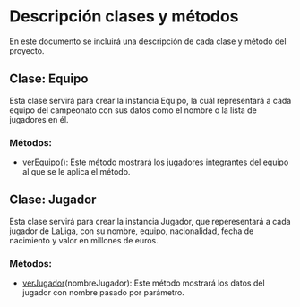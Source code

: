 # Descripción clases y métodos
En este documento se incluirá una descripción de cada clase y método del proyecto.

## Clase: Equipo
Esta clase servirá para crear la instancia Equipo, la cuál representará a cada equipo del campeonato con sus datos como el nombre o la lista de jugadores en él.

### Métodos:
- [verEquipo](https://github.com/juancpineda97/LaLigaStats/blob/f8fa6ee0784b2794fd778e89589f534750aec792/src/equipo.js#L21)(): Este método mostrará los jugadores integrantes del equipo al que se le aplica el método.

## Clase: Jugador
Esta clase servirá para crear la instancia Jugador, que reperesentará a cada jugador de LaLiga, con su nombre, equipo, nacionalidad, fecha de nacimiento y valor en millones de euros.

### Métodos:
- [verJugador](https://github.com/juancpineda97/LaLigaStats/blob/f8fa6ee0784b2794fd778e89589f534750aec792/src/jugador.js#L26)(nombreJugador): Este método mostrará los datos del jugador con nombre pasado por parámetro.